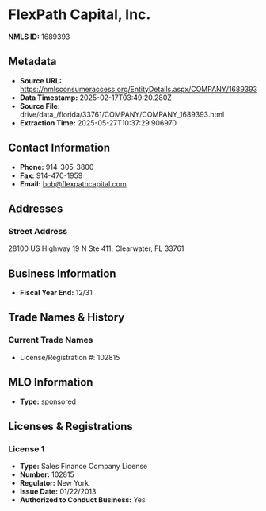 # FlexPath Capital, Inc.

**NMLS ID:** 1689393

## Metadata
- **Source URL:** https://nmlsconsumeraccess.org/EntityDetails.aspx/COMPANY/1689393
- **Data Timestamp:** 2025-02-17T03:49:20.280Z
- **Source File:** drive/data_/florida/33761/COMPANY/COMPANY_1689393.html
- **Extraction Time:** 2025-05-27T10:37:29.906970

## Contact Information
- **Phone:** 914-305-3800
- **Fax:** 914-470-1959
- **Email:** bob@flexpathcapital.com

## Addresses
### Street Address
28100 US Highway 19 N Ste 411; Clearwater, FL 33761

## Business Information
- **Fiscal Year End:** 12/31

## Trade Names & History
### Current Trade Names
- License/Registration #: 102815

## MLO Information
- **Type:** sponsored

## Licenses & Registrations

### License 1
- **Type:** Sales Finance Company License
- **Number:** 102815
- **Regulator:** New York
- **Issue Date:** 01/22/2013
- **Authorized to Conduct Business:** Yes
